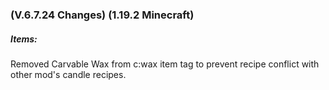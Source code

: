 ### **(V.6.7.24 Changes) (1.19.2 Minecraft)**

##### Items:
Removed Carvable Wax from c:wax item tag to prevent recipe conflict with other mod's candle recipes.